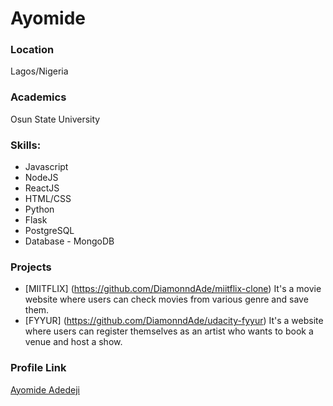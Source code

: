 # Ayomide

### Location

Lagos/Nigeria

### Academics

Osun State University

### Skills:

- Javascript
- NodeJS
- ReactJS
- HTML/CSS
- Python
- Flask
- PostgreSQL
- Database - MongoDB

### Projects

- [MIITFLIX] (https://github.com/DiamonndAde/miitflix-clone) It's a movie website where users can check movies from various genre and save them.
- [FYYUR] (https://github.com/DiamonndAde/udacity-fyyur) It's a website where users can register themselves as an artist who wants to book a venue and host a show.

### Profile Link

[Ayomide Adedeji](https://github.com/DiamonndAde)
